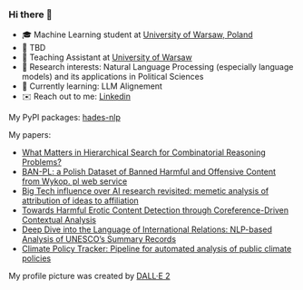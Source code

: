 ### Hi there 👋

- :mortar_board: Machine Learning student at [University of Warsaw, Poland](https://mimuw.edu.pl/en)
- :office: TBD
- :office: Teaching Assistant at [University of Warsaw](https://mimuw.edu.pl/)
- :closed_book: Research interests: Natural Language Processing (especially language models) and its applications in Political Sciences
- :seedling: Currently learning: LLM Alignement
- :envelope: Reach out to me: [Linkedin](https://www.linkedin.com/in/emilia-wisnios/)

My PyPI packages: [hades-nlp](https://github.com/MI2DataLab/HADES)

My papers:
- [What Matters in Hierarchical Search for Combinatorial Reasoning Problems?](https://arxiv.org/abs/2406.03361)
- [BAN-PL: a Polish Dataset of Banned Harmful and Offensive Content from Wykop. pl web service](https://aclanthology.org/2024.lrec-main.190/)
- [Big Tech influence over AI research revisited: memetic analysis of attribution of ideas to affiliation](https://arxiv.org/abs/2312.12881)
- [Towards Harmful Erotic Content Detection through Coreference-Driven Contextual Analysis](https://aclanthology.org/2023.crac-main.8/)
- [Deep Dive into the Language of International Relations: NLP-based Analysis of UNESCO’s Summary Records](https://aclanthology.org/2023.cpss-1.8/)
- [Climate Policy Tracker: Pipeline for automated analysis of public climate policies](https://www.climatechange.ai/papers/neurips2022/59)

My profile picture was created by [DALL·E 2](https://openai.com/dall-e-2/)


<!--

![My GitHub stats](https://github-readme-stats.vercel.app/api?username=emiliawisnios&show_icons=true&theme=cobalt)

**emiliawisnios/emiliawisnios** is a ✨ _special_ ✨ repository because its `README.md` (this file) appears on your GitHub profile.

Here are some ideas to get you started:

- 🔭 I’m currently working on ...
- 🌱 I’m currently learning ...
- 👯 I’m looking to collaborate on ...
- 🤔 I’m looking for help with ...
- 💬 Ask me about ...
- 📫 How to reach me: ...
- 😄 Pronouns: ...
- ⚡ Fun fact: ...
-->
